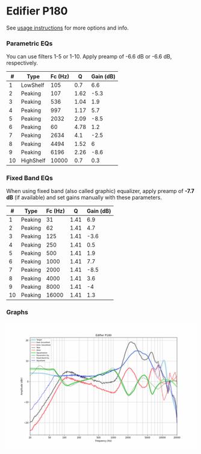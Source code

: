 # Edifier P180
See [usage instructions](https://github.com/jaakkopasanen/AutoEq#usage) for more options and info.

### Parametric EQs
You can use filters 1-5 or 1-10. Apply preamp of -6.6 dB or -6.6 dB, respectively.

|   # | Type      |   Fc (Hz) |    Q |   Gain (dB) |
|-----|-----------|-----------|------|-------------|
|   1 | LowShelf  |       105 | 0.7  |         6.6 |
|   2 | Peaking   |       107 | 1.62 |        -5.3 |
|   3 | Peaking   |       536 | 1.04 |         1.9 |
|   4 | Peaking   |       997 | 1.17 |         5.7 |
|   5 | Peaking   |      2032 | 2.09 |        -8.5 |
|   6 | Peaking   |        60 | 4.78 |         1.2 |
|   7 | Peaking   |      2634 | 4.1  |        -2.5 |
|   8 | Peaking   |      4494 | 1.52 |         6   |
|   9 | Peaking   |      6196 | 2.26 |        -8.6 |
|  10 | HighShelf |     10000 | 0.7  |         0.3 |

### Fixed Band EQs
When using fixed band (also called graphic) equalizer, apply preamp of **-7.7 dB** (if available) and set gains manually with these parameters.

|   # | Type    |   Fc (Hz) |    Q |   Gain (dB) |
|-----|---------|-----------|------|-------------|
|   1 | Peaking |        31 | 1.41 |         6.9 |
|   2 | Peaking |        62 | 1.41 |         4.7 |
|   3 | Peaking |       125 | 1.41 |        -3.6 |
|   4 | Peaking |       250 | 1.41 |         0.5 |
|   5 | Peaking |       500 | 1.41 |         1.9 |
|   6 | Peaking |      1000 | 1.41 |         7.7 |
|   7 | Peaking |      2000 | 1.41 |        -8.5 |
|   8 | Peaking |      4000 | 1.41 |         3.6 |
|   9 | Peaking |      8000 | 1.41 |        -4   |
|  10 | Peaking |     16000 | 1.41 |         1.3 |

### Graphs
![](./Edifier%20P180.png)
